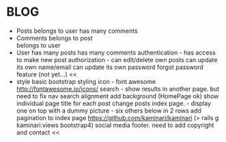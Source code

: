 # BLOG
- Posts
    belongs to user
    has many comments
- Comments
    belongs to post  
    belongs to user      
- User
    has many posts
    has many comments
    authentication - has access to make new post
    authorization - can edit/delete own posts
    can update its own name/email
    can update its own password
    forgot password feature (not yet...) <<
- style
    basic bootstrap styling
    icon - font awesome http://fontawesome.io/icons/
    search - show results in another page. but need to fix nav search alignment
    add background (HomePage ok)
    show individual page title for each post
    change posts index page.
      - display one on top with a dummy picture
      - six others below in 2 rows
    add pagination to index page https://github.com/kaminari/kaminari
      (> rails g kaminari:views bootstrap4)
    social media footer. need to add copyright and contact <<
